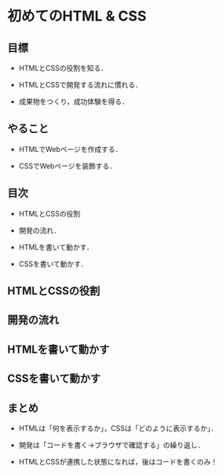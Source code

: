 # 初めてのHTML & CSS

## 目標

- HTMLとCSSの役割を知る．

- HTMLとCSSで開発する流れに慣れる．

- 成果物をつくり，成功体験を得る．

## やること

- HTMLでWebページを作成する．

- CSSでWebページを装飾する．

## 目次

- HTMLとCSSの役割

- 開発の流れ．

- HTMLを書いて動かす．

- CSSを書いて動かす．

## HTMLとCSSの役割

## 開発の流れ

## HTMLを書いて動かす

## CSSを書いて動かす

## まとめ

- HTMLは「何を表示するか」，CSSは「どのように表示するか」．

- 開発は「コードを書く→ブラウザで確認する」の繰り返し．

- HTMLとCSSが連携した状態になれば，後はコードを書くのみ！
  
